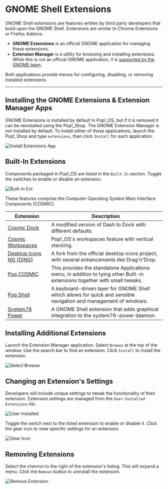 # GNOME Shell Extensions

GNOME Shell extensions are features written by third party developers that build upon the GNOME Shell. Extensions are similar to Chrome Extensions or Firefox Addons.

- **GNOME Extensions** is an official GNOME application for managing these extensions.
- **Extension Manager** is a utility for browsing and installing extensions. While this is not an official GNOME application, it is [supported by the GNOME team](https://gitlab.gnome.org/GNOME/gnome-shell/-/merge_requests/2358).

Both applications provide menus for configuring, disabling, or removing installed extensions.

---

## Installing the GNOME Extensions & Extension Manager Apps

GNOME Extensions is installed by default in Pop!\_OS, but if it is removed it can be reinstalled using the Pop!\_Shop. The GNOME Extension Manager is not installed by default. To install either of these applications, launch the Pop!\_Shop and type `extensions`, then click `Install` for each application.

![Install Extensions App](/images/gnome-tweaks-extensions/install-extensions-app.png)

## Built-In Extensions

Components packaged in Pop!\_OS are listed in the `Built-In` section. Toggle the switches to enable or disable an extension.

![Built-in Ext](/images/gnome-tweaks-extensions/built-in.png)

These features comprise the Computer Operating System Main Interface Components (COSMIC).

| Extension | Description |
|-----------|-------------|
| [Cosmic Dock](https://github.com/pop-os/cosmic-dock) | A modified version of Dash to Dock with different defaults. |
| [Cosmic Workspaces](https://github.com/pop-os/cosmic-workspaces) | Pop!\_OS's workspaces feature with vertical stacking. |
| [Desktop Icons NG (DING)](https://gitlab.com/rastersoft/desktop-icons-ng) | A fork from the official desktop icons project, with several enhancements like Drag'n'Drop. |
| [Pop COSMIC](https://github.com/pop-os/cosmic) | This provides the standalone Applications menu, in addition to tying other Built-in extensions together with small tweaks. |
| [Pop Shell](https://github.com/pop-os/shell) | A keyboard-driven layer for GNOME Shell which allows for quick and sensible navigation and management of windows. |
| [System76 Power](https://github.com/pop-os/gnome-shell-extension-system76-power) | A GNOME Shell extension that adds graphical integration to the system76-power daemon. |

## Installing Additional Extensions

Launch the Extension Manager application. Select `Browse` at the top of the window. Use the search bar to find an extension. Click `Install` to install the extension.

![Select Browse](/images/gnome-tweaks-extensions/click-browse.png)

## Changing an Extension's Settings

Developers will include unique settings to tweak the functionality of their extension. Extension settings are managed from the `User-Installed Extensions` list.

![User Installed](/images/gnome-tweaks-extensions/user-installed-extensions.png)

Toggle the switch next to the listed extension to enable or disable it. Click the gear icon to view specific settings for an extension.

![Gear Icon](/images/gnome-tweaks-extensions/gear-icon.png)

## Removing Extensions

Select the chevron to the right of the extension's listing. This will expand a menu. Click the `Remove` button to uninstall the extension.

![Remove Extension](/images/gnome-tweaks-extensions/remove-extension.png)

<!--Extensions are available from [extensions.gnome.org](https://extensions.gnome.org). A web browser plugin is needed to interact with the site.

![Extensions Plugin](/images/gnome-tweaks-extensions/extensions-plugin.png)

To add an extension from extensions.gnome.org, navigate to the extension's page and toggle the switch to `On`.

![Toggle Extension](/images/gnome-tweaks-extensions/toggle-extension.png)-->
